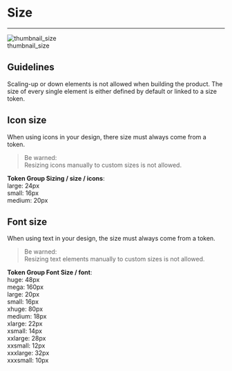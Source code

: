 
# Size

---

  
![thumbnail_size](https://studio-assets.supernova.io/design-systems/27883/b2e2e082-c04b-4229-9716-7a033cb65809.png)  
thumbnail_size  


## Guidelines

Scaling-up or down elements is not allowed when building the product. The size of every single element is either defined by default or linked to a size token.

## Icon size

When using icons in your design, there size must always come from a token.

> Be warned:  
> Resizing icons manually to custom sizes is not allowed. 

  
**Token Group Sizing / size / icons**:    
large: 24px  
small: 16px  
medium: 20px  


## Font size

When using text in your design, the size must always come from a token.

> Be warned:  
> Resizing text elements manually to custom sizes is not allowed. 

  
**Token Group Font Size / font**:    
huge: 48px  
mega: 160px  
large: 20px  
small: 16px  
xhuge: 80px  
medium: 18px  
xlarge: 22px  
xsmall: 14px  
xxlarge: 28px  
xxsmall: 12px  
xxxlarge: 32px  
xxxsmall: 10px  
